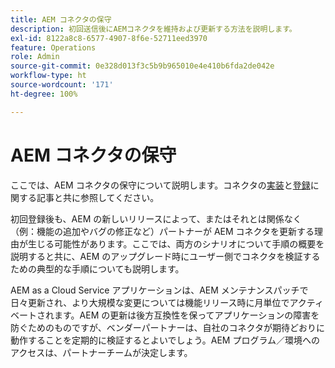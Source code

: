 ```yaml
---
title: AEM コネクタの保守
description: 初回送信後にAEMコネクタを維持および更新する方法を説明します。
exl-id: 8122a8c8-6577-4907-8f6e-52711eed3970
feature: Operations
role: Admin
source-git-commit: 0e328d013f3c5b9b965010e4e410b6fda2de042e
workflow-type: ht
source-wordcount: '171'
ht-degree: 100%

---
```


AEM コネクタの保守
============================

ここでは、AEM コネクタの保守について説明します。コネクタの[実装](implement.md)と[登録](submit.md)に関する記事と共に参照してください。

初回登録後も、AEM の新しいリリースによって、またはそれとは関係なく（例：機能の追加やバグの修正など）パートナーが AEM コネクタを更新する理由が生じる可能性があります。ここでは、両方のシナリオについて手順の概要を説明すると共に、AEM のアップグレード時にユーザー側でコネクタを検証するための典型的な手順についても説明します。

AEM as a Cloud Service アプリケーションは、AEM メンテナンスパッチで日々更新され、より大規模な変更については機能リリース時に月単位でアクティベートされます。AEM の更新は後方互換性を保ってアプリケーションの障害を防ぐためのものですが、ベンダーパートナーは、自社のコネクタが期待どおりに動作することを定期的に検証するとよいでしょう。AEM プログラム／環境へのアクセスは、パートナーチームが決定します。
